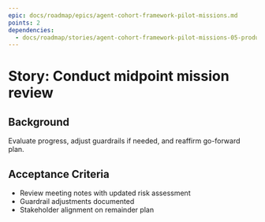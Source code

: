```yaml
---
epic: docs/roadmap/epics/agent-cohort-framework-pilot-missions.md
points: 2
dependencies:
  - docs/roadmap/stories/agent-cohort-framework-pilot-missions-05-production-launch.md
---
```

# Story: Conduct midpoint mission review

## Background
Evaluate progress, adjust guardrails if needed, and reaffirm go-forward plan.

## Acceptance Criteria
- Review meeting notes with updated risk assessment
- Guardrail adjustments documented
- Stakeholder alignment on remainder plan
